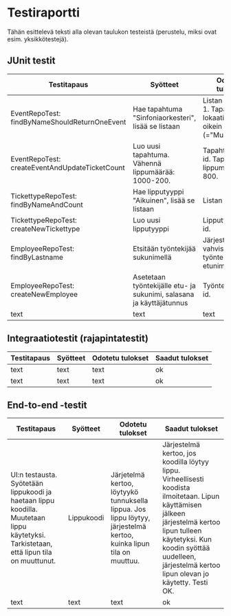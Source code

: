 # Testiraportti

Tähän esittelevä teksti alla olevan taulukon testeistä (perustelu, miksi ovat esim. yksikkötestejä).

## JUnit testit

Testitapaus | Syötteet | Odotetu tulokset | Saadut tulokset
------ | ------ | ------ | ------
EventRepoTest: findByNameShouldReturnOneEvent | Hae tapahtuma "Sinfoniaorkesteri", lisää se listaan | Listan koko on  1. Tapahtuman lokaatio on oikein (="Musiikkitalo") | ok
EventRepoTest: createEventAndUpdateTicketCount | Luo uusi tapahtuma. Vähennä lippumäärää: 1000-200. | Tapahtumalla on id. Tapahtuman lippumäärä on 800. | ok
TickettypeRepoTest: findByNameAndCount | Hae lipputyyppi "Aikuinen", lisää se listaan | Listan koko on 2 | ok
TickettypeRepoTest: createNewTickettype | Luo uusi lipputyyppi | Lipputyypillä on id. | ok
EmployeeRepoTest: findByLastname | Etsitään työntekijää sukunimellä | Järjestelmä vahvistaa työntekijän etunimen | OK
EmployeeRepoTest: createNewEmployee | Asetetaan työntekijälle etu- ja sukunimi, salasana ja käyttäjätunnus | Työntekijällä on id. | ok
text | text | text | ok

## Integraatiotestit (rajapintatestit)

Testitapaus | Syötteet | Odotetu tulokset | Saadut tulokset
------ | ------ | ------ | ------
text | text | text | ok
text | text | text | ok

## End-to-end -testit

Testitapaus | Syötteet | Odotetu tulokset | Saadut tulokset
------ | ------ | ------ | ------
UI:n testausta. Syötetään lippukoodi ja haetaan lippu koodilla. Muutetaan lippu käytetyksi. Tarkistetaan, että lipun tila on muuttunut. | Lippukoodi | Järjetelmä kertoo, löytyykö tunnuksella lippua. Jos lippu löytyy, järjestelmä kertoo, kuinka lipun tila on muuttuu. | Järjestelmä kertoo, jos koodilla löytyy lippu. Virheellisesti koodista ilmoitetaan. Lipun käyttämisen jälkeen järjestelmä kertoo lipun tulleen käytetyksi. Kun koodin syöttää uudelleen, järjestelmä kertoo lipun olevan jo käytetty. Testi OK.
text | text | text | ok